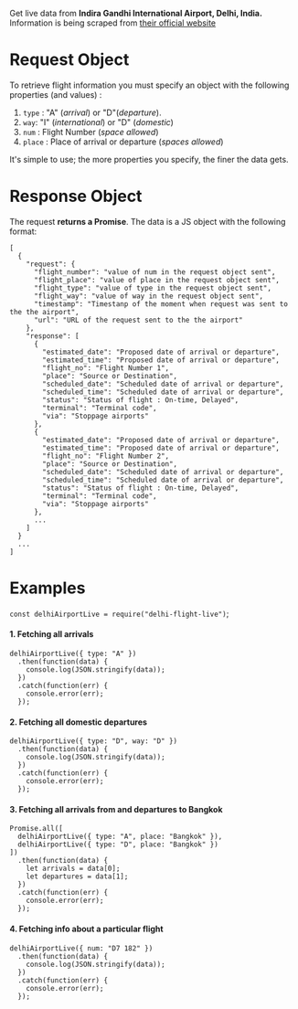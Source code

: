 Get live data from **Indira Gandhi International Airport, Delhi, India.** Information is being scraped from [their official website](https://www.newdelhiairport.in/live-flight-information.aspx)

# Request Object

To retrieve flight information you must specify an object with the following properties (and values) :

1. `type` : "A" (_arrival_) or "D"(_departure_).
2. `way`: "I" (_international_) or "D" (_domestic_)
3. `num` : Flight Number (_space allowed_)
4. `place` : Place of arrival or departure (_spaces allowed_)

It's simple to use; the more properties you specify, the finer the data gets.

# Response Object

The request **returns a Promise**. The data is a JS object with the following format:

```
[
  {
    "request": {
      "flight_number": "value of num in the request object sent",
      "flight_place": "value of place in the request object sent",
      "flight_type": "value of type in the request object sent",
      "flight_way": "value of way in the request object sent",
      "timestamp": "Timestanp of the moment when request was sent to the the airport",
      "url": "URL of the request sent to the the airport"
    },
    "response": [
      {
        "estimated_date": "Proposed date of arrival or departure",
        "estimated_time": "Proposed date of arrival or departure",
        "flight_no": "Flight Number 1",
        "place": "Source or Destination",
        "scheduled_date": "Scheduled date of arrival or departure",
        "scheduled_time": "Scheduled date of arrival or departure",
        "status": "Status of flight : On-time, Delayed",
        "terminal": "Terminal code",
        "via": "Stoppage airports"
      },
      {
        "estimated_date": "Proposed date of arrival or departure",
        "estimated_time": "Proposed date of arrival or departure",
        "flight_no": "Flight Number 2",
        "place": "Source or Destination",
        "scheduled_date": "Scheduled date of arrival or departure",
        "scheduled_time": "Scheduled date of arrival or departure",
        "status": "Status of flight : On-time, Delayed",
        "terminal": "Terminal code",
        "via": "Stoppage airports"
      },
      ...
    ]
  }
  ...
]
```

# Examples

`const delhiAirportLive = require("delhi-flight-live")`;

#### 1\. Fetching all arrivals

```
delhiAirportLive({ type: "A" })
  .then(function(data) {
    console.log(JSON.stringify(data));
  })
  .catch(function(err) {
    console.error(err);
  });
```

#### 2\. Fetching all domestic departures

```
delhiAirportLive({ type: "D", way: "D" })
  .then(function(data) {
    console.log(JSON.stringify(data));
  })
  .catch(function(err) {
    console.error(err);
  });
```

#### 3\. Fetching all arrivals from and departures to Bangkok

```
Promise.all([
  delhiAirportLive({ type: "A", place: "Bangkok" }),
  delhiAirportLive({ type: "D", place: "Bangkok" })
])
  .then(function(data) {
    let arrivals = data[0];
    let departures = data[1];
  })
  .catch(function(err) {
    console.error(err);
  });
```

#### 4\. Fetching info about a particular flight

```
delhiAirportLive({ num: "D7 182" })
  .then(function(data) {
    console.log(JSON.stringify(data));
  })
  .catch(function(err) {
    console.error(err);
  });
```
